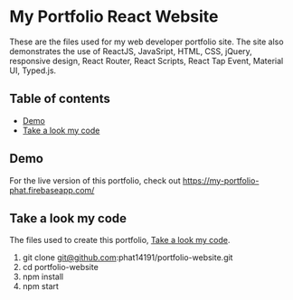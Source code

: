 # My Portfolio React Website

These are the files used for my web developer portfolio site. The site also demonstrates the use of ReactJS, JavaSript, HTML, CSS, jQuery, responsive design, React Router, React Scripts, React Tap Event, Material UI, Typed.js.

## Table of contents

- [Demo](#demo)
- [Take a look my code](#mycode)

## Demo

For the live version of this portfolio, check out <https://my-portfolio-phat.firebaseapp.com/>

## Take a look my code

The files used to create this portfolio, [Take a look my code](git@github.com:phat14191/portfolio-website.git).
1) git clone git@github.com:phat14191/portfolio-website.git
2) cd portfolio-website
3) npm install
4) npm start
